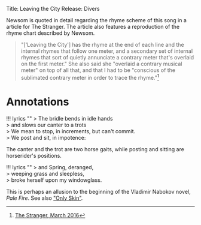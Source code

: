 Title: Leaving the City
Release: Divers

Newsom is quoted in detail regarding the rhyme scheme of this song in a article for The Stranger. The article also features a reproduction of the rhyme chart described by Newsom.

> "['Leaving the City'] has the rhyme at the end of each line and the internal rhymes that follow one meter, and a secondary set of internal rhymes that sort of quietly annunciate a contrary meter that's overlaid on the first meter." She also said she "overlaid a contrary musical meter" on top of all that, and that I had to be "conscious of the sublimated contrary meter in order to trace the rhyme."[^stranger]

[^stranger]:[The Stranger, March 2016](http://www.thestranger.com/music/2016/03/23/23825152/the-deeper-you-dive-the-more-there-is-to-joanna-newsoms-music
)

# Annotations #

!!! lyrics ""
	> The bridle bends in idle hands  
	> and slows our canter to a trots  
	> We mean to stop, in increments, but can't commit.  
	> We post and sit, in impotence:

The canter and the trot are two horse gaits, while posting and sitting are horserider's positions.

!!! lyrics ""
	> and Spring, deranged,  
	> weeping grass and sleepless,  
	> broke herself upon my windowglass.

This is perhaps an allusion to the beginning of the Vladimir Nabokov novel, *Pale Fire*. See also ["Only Skin"]({filename}../Ys/onlyskin.md).